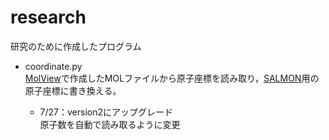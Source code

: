 # research

研究のために作成したプログラム

* coordinate.py  
[MolView](http://molview.org/)で作成したMOLファイルから原子座標を読み取り，[SALMON](http://salmon-tddft.jp/jp/index.html)用の原子座標に書き換える。

	* 7/27：version2にアップグレード  
	原子数を自動で読み取るように変更
